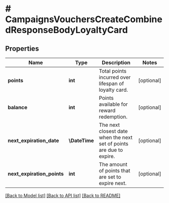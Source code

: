 # # CampaignsVouchersCreateCombinedResponseBodyLoyaltyCard

## Properties

Name | Type | Description | Notes
------------ | ------------- | ------------- | -------------
**points** | **int** | Total points incurred over lifespan of loyalty card. | [optional]
**balance** | **int** | Points available for reward redemption. | [optional]
**next_expiration_date** | **\DateTime** | The next closest date when the next set of points are due to expire. | [optional]
**next_expiration_points** | **int** | The amount of points that are set to expire next. | [optional]

[[Back to Model list]](../../README.md#models) [[Back to API list]](../../README.md#endpoints) [[Back to README]](../../README.md)
